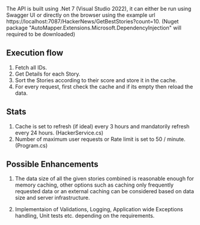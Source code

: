 The API is built using .Net 7 (Visual Studio 2022), it can either be run using Swagger UI or directly on the browser using the example url 
https://localhost:7087/HackerNews/GetBestStories?count=10. (Nuget package "AutoMapper.Extensions.Microsoft.DependencyInjection" will required to be downloaded)

Execution flow
--------------
1. Fetch all IDs.
2. Get Details for each Story.
3. Sort the Stories according to their score and store it in the cache.
4. For every request, first check the cache and if its empty then reload the data.

Stats
-----
1. Cache is set to refresh (if ideal) every 3 hours and mandatorily refresh every 24 hours. (HackerService.cs)
2. Number of maximum user requests or Rate limit is set to 50 / minute. (Program.cs)

Possible Enhancements
---------------------
1. The data size of all the given stories combined is reasonable enough for memory caching, other options such as caching only frequently requested data or 
an external caching can be considered based on data size and server infrastructure.

2. Implementaion of Validations, Logging, Application wide Exceptions handling, Unit tests etc. depending on the requirements.
